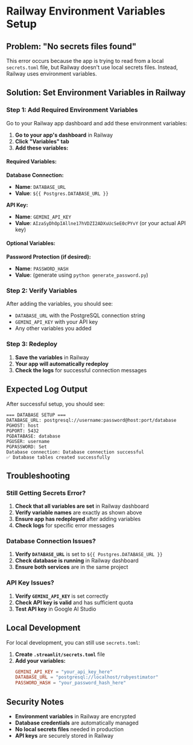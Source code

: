 # Railway Environment Variables Setup

## Problem: "No secrets files found"

This error occurs because the app is trying to read from a local `secrets.toml` file, but Railway doesn't use local secrets files. Instead, Railway uses environment variables.

## Solution: Set Environment Variables in Railway

### Step 1: Add Required Environment Variables

Go to your Railway app dashboard and add these environment variables:

1. **Go to your app's dashboard** in Railway
2. **Click "Variables" tab**
3. **Add these variables:**

#### Required Variables:

**Database Connection:**

- **Name**: `DATABASE_URL`
- **Value**: `${{ Postgres.DATABASE_URL }}`

**API Key:**

- **Name**: `GEMINI_API_KEY`
- **Value**: `AIzaSyDhOpIAllne17hVDZI2ADXuUcSeE0cPYvY` (or your actual API key)

#### Optional Variables:

**Password Protection (if desired):**

- **Name**: `PASSWORD_HASH`
- **Value**: (generate using `python generate_password.py`)

### Step 2: Verify Variables

After adding the variables, you should see:

- `DATABASE_URL` with the PostgreSQL connection string
- `GEMINI_API_KEY` with your API key
- Any other variables you added

### Step 3: Redeploy

1. **Save the variables** in Railway
2. **Your app will automatically redeploy**
3. **Check the logs** for successful connection messages

## Expected Log Output

After successful setup, you should see:

```
=== DATABASE SETUP ===
DATABASE_URL: postgresql://username:password@host:port/database
PGHOST: host
PGPORT: 5432
PGDATABASE: database
PGUSER: username
PGPASSWORD: Set
Database connection: Database connection successful
✅ Database tables created successfully
```

## Troubleshooting

### Still Getting Secrets Error?

1. **Check that all variables are set** in Railway dashboard
2. **Verify variable names** are exactly as shown above
3. **Ensure app has redeployed** after adding variables
4. **Check logs** for specific error messages

### Database Connection Issues?

1. **Verify `DATABASE_URL`** is set to `${{ Postgres.DATABASE_URL }}`
2. **Check database is running** in Railway dashboard
3. **Ensure both services** are in the same project

### API Key Issues?

1. **Verify `GEMINI_API_KEY`** is set correctly
2. **Check API key is valid** and has sufficient quota
3. **Test API key** in Google AI Studio

## Local Development

For local development, you can still use `secrets.toml`:

1. **Create `.streamlit/secrets.toml`** file
2. **Add your variables:**
   ```toml
   GEMINI_API_KEY = "your_api_key_here"
   DATABASE_URL = "postgresql://localhost/rubyestimator"
   PASSWORD_HASH = "your_password_hash_here"
   ```

## Security Notes

- **Environment variables** in Railway are encrypted
- **Database credentials** are automatically managed
- **No local secrets files** needed in production
- **API keys** are securely stored in Railway
